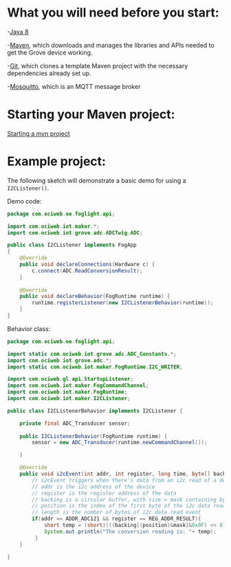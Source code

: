 # What you will need before you start:
-[Java 8](https://docs.oracle.com/javase/8/docs/technotes/guides/install/install_overview.html) 

-[Maven](https://maven.apache.org/install.html), which downloads and manages the libraries and APIs needed to get the Grove device working.

-[Git](https://git-scm.com/), which clones a template Maven project with the necessary dependencies already set up.

-[Mosquitto](https://mosquitto.org/download/), which is an MQTT message broker

# Starting your Maven project: 
[Starting a mvn project](https://github.com/oci-pronghorn/FogLighter/blob/master/README.md)

# Example project:

The following sketch will demonstrate a basic demo for using a ```I2CListener()```.

Demo code:


```java
package com.ociweb.oe.foglight.api;

import com.ociweb.iot.maker.*;
import com.ociweb.iot.grove.adc.ADCTwig.ADC;

public class I2CListener implements FogApp
{
    @Override
    public void declareConnections(Hardware c) {
    	c.connect(ADC.ReadConversionResult);
    }
    
    @Override
    public void declareBehavior(FogRuntime runtime) {   
    	runtime.registerListener(new I2CListenerBehavior(runtime));
    }
}
```


Behavior class:


```java
package com.ociweb.oe.foglight.api;

import static com.ociweb.iot.grove.adc.ADC_Constants.*;
import com.ociweb.iot.grove.adc.*;
import static com.ociweb.iot.maker.FogRuntime.I2C_WRITER;

import com.ociweb.gl.api.StartupListener;
import com.ociweb.iot.maker.FogCommandChannel;
import com.ociweb.iot.maker.FogRuntime;
import com.ociweb.iot.maker.I2CListener;

public class I2CListenerBehavior implements I2CListener {

    private final ADC_Transducer sensor;
        
	public I2CListenerBehavior(FogRuntime runtime) {
        sensor = new ADC_Transducer(runtime.newCommandChannel());

	}

	@Override
	public void i2cEvent(int addr, int register, long time, byte[] backing, int position, int length, int mask) {
		// i2cEvent triggers when there's data from an i2c read of a device
		// addr is the i2c address of the device
		// register is the register address of the data
		// backing is a circular buffer, with size = mask containing bytes read from i2c
		// position is the index of the first byte of the i2c data read event
		// length is the number of bytes of i2c data read event
		if(addr == ADDR_ADC121 && register == REG_ADDR_RESULT){
			short temp = (short)(((backing[(position)&mask]&0x0F) << 8) | (backing[(position+1)&mask]&0xFF));
			System.out.println("The conversion reading is: "+ temp);  
	     }
	}

}
```


